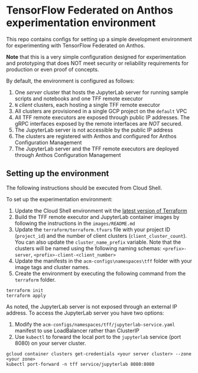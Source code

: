 # TensorFlow Federated on Anthos experimentation environment

This repo contains configs for setting up a simple development environment for experimenting with TensorFlow Federated on Anthos. 

**Note** that this is a very simple configuration designed for experimentation and prototyping that does NOT meet security or reliability requirements for production or even proof of concepts.

By default, the environment is configured as follows:

1. One *server* cluster that hosts the JupyterLab server for running sample scripts and notebooks and one TFF remote executor
2. `N` *client* clusters, each hosting a single TFF remote executor
3. All clusters are provisioned in a single GCP project on the `default` VPC
4. All TFF remote executors are exposed through public IP addresses. The gRPC interfaces exposed by the remote interfaces are *NOT* secured.
5. The JupyterLab server is not accessible by the public IP address
6. The clusters are registered with Anthos and configured for Anthos Configuration Management
7. The JupyterLab server and the TFF remote executors are deployed through Anthos Configuration Management


## Setting up the environment

The following instructions should be executed from Cloud Shell.

To set up the experimentation environment:

1. Update the Cloud Shell environment wit the [latest version of Terraform](https://learn.hashicorp.com/tutorials/terraform/install-cli)
2. Build the TFF remote executor and JupyterLab container images by following the instructions in the `images/README.md`
3. Update the `terraform/terraform.tfvars` file with your project ID (`project_id`) and the number of client clusters (`client_cluster_count`). You can also update the `cluster_name_prefix` variable. Note that the clusters will be named using the following naming schemas: `<prefix>-server`, `<prefix>-client-<client_number>`
4. Update the manifests in the `acm-configs\namespaces\tff` folder with your image tags and cluster names.
5. Create the environment by executing the following command from the `terraform` folder.

```
terraform init
terraform apply
```

As noted, the JupyterLab server is not exposed through an external IP address. To access the JupyterLab server you have two options:

1. Modify the `acm-configs/namespaces/tff/jupyterlab-service.yaml` manifest to use LoadBalancer rather than ClusterIP
2. Use `kubectl` to forward the local port to the `jupyterlab` service (port 8080) on your server cluster.

```
gcloud container clusters get-credentials <your server cluster> --zone <your zone>
kubectl port-forward -n tff service/jupyterlab 8080:8080
```
